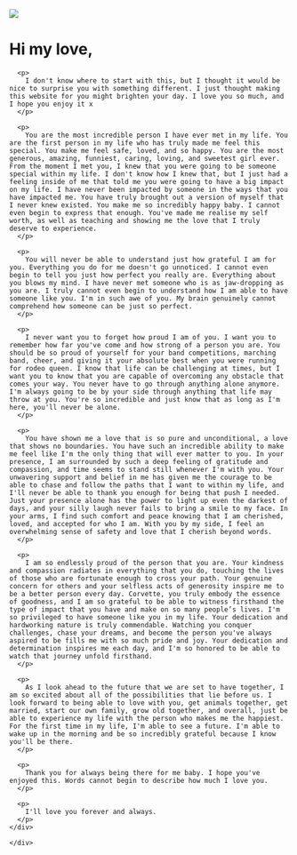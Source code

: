 <!DOCTYPE html>
<html lang="en">
<head>
  <meta charset="UTF-8">
  <meta name="viewport" content="width=device-width, initial-scale=1.0">
  <title>Love Website</title>
  <link rel="stylesheet" href="style.css">
  <script src="https://code.jquery.com/jquery-3.6.0.min.js"></script>
</head>
<body>
  <div class="container">
    <label>
      <div class="heart">
        <img src="https://upload.wikimedia.org/wikipedia/commons/4/42/Love_Heart_SVG.svg">
      </div>
      <input id="messageState" type="checkbox" style="display:none"/>
    </label>
    <div class="message">
      <h1>Hi my love,</h1>

      <p>
        I don't know where to start with this, but I thought it would be nice to surprise you with something different. I just thought making this website for you might brighten your day. I love you so much, and I hope you enjoy it x
      </p>

      <p>
        You are the most incredible person I have ever met in my life. You are the first person in my life who has truly made me feel this special. You make me feel safe, loved, and so happy. You are the most generous, amazing, funniest, caring, loving, and sweetest girl ever. From the moment I met you, I knew that you were going to be someone special within my life. I don't know how I knew that, but I just had a feeling inside of me that told me you were going to have a big impact on my life. I have never been impacted by someone in the ways that you have impacted me. You have truly brought out a version of myself that I never knew existed. You make me so incredibly happy baby. I cannot even begin to express that enough. You've made me realise my self worth, as well as teaching and showing me the love that I truly deserve to experience.
      </p>

      <p>
        You will never be able to understand just how grateful I am for you. Everything you do for me doesn't go unnoticed. I cannot even begin to tell you just how perfect you really are. Everything about you blows my mind. I have never met someone who is as jaw-dropping as you are. I truly cannot even begin to understand how I am able to have someone like you. I'm in such awe of you. My brain genuinely cannot comprehend how someone can be just so perfect.
      </p>

      <p>
        I never want you to forget how proud I am of you. I want you to remember how far you've come and how strong of a person you are. You should be so proud of yourself for your band competitions, marching band, cheer, and giving it your absolute best when you were running for rodeo queen. I know that life can be challenging at times, but I want you to know that you are capable of overcoming any obstacle that comes your way. You never have to go through anything alone anymore. I'm always going to be by your side through anything that life may throw at you. You're so incredible and just know that as long as I'm here, you'll never be alone.
      </p>

      <p>
        You have shown me a love that is so pure and unconditional, a love that shows no boundaries. You have such an incredible ability to make me feel like I'm the only thing that will ever matter to you. In your presence, I am surrounded by such a deep feeling of gratitude and compassion, and time seems to stand still whenever I'm with you. Your unwavering support and belief in me has given me the courage to be able to chase and follow the paths that I want to within my life, and I'll never be able to thank you enough for being that push I needed. Just your presence alone has the power to light up even the darkest of days, and your silly laugh never fails to bring a smile to my face. In your arms, I find such comfort and peace knowing that I am cherished, loved, and accepted for who I am. With you by my side, I feel an overwhelming sense of safety and love that I cherish beyond words.
      </p>

      <p>
        I am so endlessly proud of the person that you are. Your kindness and compassion radiates in everything that you do, touching the lives of those who are fortunate enough to cross your path. Your genuine concern for others and your selfless acts of generosity inspire me to be a better person every day. Corvette, you truly embody the essence of goodness, and I am so grateful to be able to witness firsthand the type of impact that you have and make on so many people’s lives. I'm so privileged to have someone like you in my life. Your dedication and hardworking nature is truly commendable. Watching you conquer challenges, chase your dreams, and become the person you've always aspired to be fills me with so much pride and joy. Your dedication and determination inspires me each day, and I'm so honored to be able to watch that journey unfold firsthand.
      </p>

      <p>
        As I look ahead to the future that we are set to have together, I am so excited about all of the possibilities that lie before us. I look forward to being able to love with you, get animals together, get married, start our own family, grow old together, and overall, just be able to experience my life with the person who makes me the happiest. For the first time in my life, I'm able to see a future. I'm able to wake up in the morning and be so incredibly grateful because I know you'll be there.
      </p>

      <p>
        Thank you for always being there for me baby. I hope you've enjoyed this. Words cannot begin to describe how much I love you. 
      </p>

      <p>
        I'll love you forever and always.
      </p>
    </div>
  </div>

  <script src="script.js"></script>
</body>
</html>

    </div>
  </div>

  <script src="script.js"></script>
</body>
</html>

